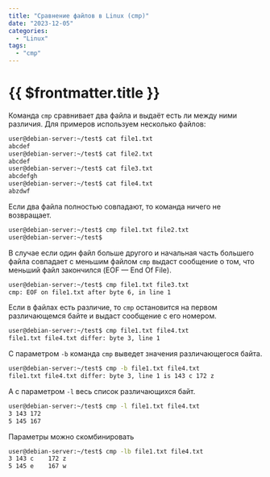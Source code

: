 ```yaml
---
title: "Сравнение файлов в Linux (cmp)"
date: "2023-12-05"
categories:
  - "Linux"
tags:
  - "cmp"
---
```


# {{ $frontmatter.title }}

Команда `cmp` сравнивает два файла и выдаёт есть ли между ними различия. Для примеров используем несколько файлов:

```bash
user@debian-server:~/test$ cat file1.txt 
abcdef
user@debian-server:~/test$ cat file2.txt 
abcdef
user@debian-server:~/test$ cat file3.txt 
abcdefgh
user@debian-server:~/test$ cat file4.txt 
abzdwf
```

Если два файла полностью совпадают, то команда ничего не возвращает.

```bash
user@debian-server:~/test$ cmp file1.txt file2.txt 
user@debian-server:~/test$ 
```

В случае если один файл больше другого и начальная часть большего файла совпадает с меньшим файлом `cmp` выдаст сообщение о том, что меньший файл закончился (EOF — End Of File).

```bash
user@debian-server:~/test$ cmp file1.txt file3.txt 
cmp: EOF on file1.txt after byte 6, in line 1
```

Если в файлах есть различие, то `cmp` остановится на первом различающемся байте и выдаст сообщение с его номером.

```bash
user@debian-server:~/test$ cmp file1.txt file4.txt 
file1.txt file4.txt differ: byte 3, line 1
```

С параметром `-b` команда `cmp` выведет значения различающегося байта.

```bash
user@debian-server:~/test$ cmp -b file1.txt file4.txt 
file1.txt file4.txt differ: byte 3, line 1 is 143 c 172 z
```

А с параметром `-l` весь список различающихся байт.

```bash
user@debian-server:~/test$ cmp -l file1.txt file4.txt 
3 143 172
5 145 167
```

Параметры можно скомбинировать

```bash
user@debian-server:~/test$ cmp -lb file1.txt file4.txt 
3 143 c    172 z
5 145 e    167 w
```